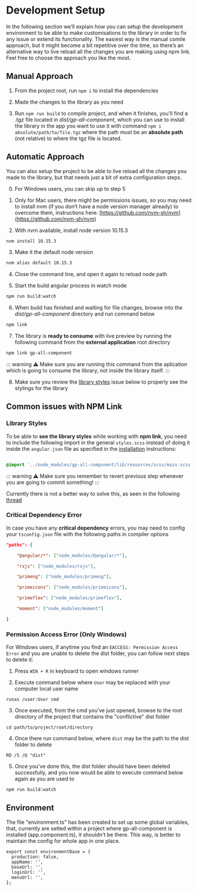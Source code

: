 
# Development Setup

In the following section we’ll explain how you can setup the development environment to be able to make customisations to the library in order to fix any issue or extend its functionality. The easiest way is the manual comile approach, but it might become a bit repetitive over the time, so there’s an alternative way to live reload all the changes you are making using npm link. Feel free to choose the approach you like the most.

## Manual Approach 

1. From the project root, run `npm i` to install the dependencies 

2. Made the changes to the library as you need 

3. Run `npm run build` to compile project, and when it finishes, you'll find a .tgz file located in *dist/gp-all-component*, which you can use to install the library in the app you want to use it with command `npm i absolute/path/to/file.tgz` where the path must be an **absolute path** (not relative) to where the tgz file is located. 

 

## Automatic Approach 

 

You can also setup the project to be able to live reload all the changes you made to the library, but that needs just a bit of extra configuration steps. 

 

0. For Windows users, you can skip up to step 5

1. Only for Mac users, there might be permissions issues, so you may need to install nvm (if you don’t have a node version manager already) to overcome them, instructions here: [https://github.com/nvm-sh/nvm](https://github.com/nvm-sh/nvm)

2. With nvm available, install node version 10.15.3

```bash
nvm install 10.15.3
```

3. Make it the default node version

```bash
nvm alias default 10.15.3
```

4. Close the command line, and open it again to reload node path 

5. Start the build angular process in watch mode

```bash
npm run build:watch
```

6. When build has finished and waiting for file changes, browse into the *dist/gp-all-component* directory and run command below

```bash
npm link
```

7. The library is **ready to consume** with live preview by running the following command from the **external application** root directory

```bash
npm link gp-all-component
```

::: warning
⚠️ Make sure you are running this command from the aplication which is going to consume the library, not inside the library itself.
:::

8. Make sure you review the [library styles](#library-styles) issue below to properly see the stylings for the library

## Common issues with NPM Link

### Library Styles 

To be able to **see the library styles** while working with **npm link**, you need to include the following import in the general `styles.scss` instead of doing it inside the `angular.json` file as specified in the [installation](/installation) instructions: 

```scss 

@import '../node_modules/gp-all-component/lib/resources/scss/main.scss'; 

``` 

::: warning
⚠️ Make sure you remember to revert previous step whenever you are going to commit something!
:::

Currently there is not a better way to solve this, as seen in the following [thread](https://github.com/angular/angular-cli/issues/3500)

### Critical Dependency Error 

 In case you have any **critical dependency** errors, you may need to config your `tsconfig.json` file with the following paths in compiler options
 
``` json
"paths": { 

    "@angular/*": ["node_modules/@angular/*"], 

    "rxjs": ["node_modules/rxjs"], 

    "primeng": ["node_modules/primeng"], 

    "primeicons": ["node_modules/primeicons"], 

    "primeflex": ["node_modules/primeflex"], 

    "moment": ["node_modules/moment"] 

} 
```

### Permission Access Error (Only Windows) 

For Windows users, if anytime you find an `EACCESS: Permission Access Error` and you are unable to delete the dist folder, you can follow next steps to delete it: 

1. Press `WIN + R` in keyboard to open windows runner 

2. Execute command below where `User` may be replaced with your computer local user name 

```console
runas /user:User cmd
```

3. Once executed, from the cmd you’ve just opened, browse to the root directory of the project that contains the "conflictive" dist folder

```console
cd path/to/project/root/directory
```

4. Once there run command below, where `dist` may be the path to the dist folder to delete 

```console
RD /S /Q "dist"
```

5. Once you’ve done this, the dist folder should have been deleted successfully, and you now would be able to execute command below again as you are used to

```bash
npm run build:watch
```

## Environment

The file "environment.ts" has been created to set up some global variables, that, currently are setted within a project where gp-all-component is installed (app.component.ts), it shouldn't be there. This way, is better to maintain the config for whole app in one place.

```
export const environmentBase = {
  production: false,
  appName: '',
  baseUrl: '',
  loginUrl: '',
  menuUrl: '',
};
```
